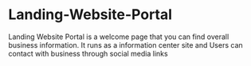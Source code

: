 # Landing-Website-Portal
Landing Website Portal is a welcome page that you can find overall business information. It runs as a information center site and Users can contact with business through social media links
